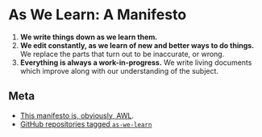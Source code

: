 # As We Learn: A Manifesto

1. __We write things down as we learn them.__ 
2. __We edit constantly, as we learn of new and better ways to do things.__ We replace the parts that turn out to be inaccurate, or wrong.
3. __Everything is always a work-in-progress.__ We write living documents which improve along with our understanding of the subject.

## Meta

* [This manifesto is, obviously, AWL](https://github.com/danburzo/as-we-learn).
* [GitHub repositories tagged `as-we-learn`](https://github.com/topics/as-we-learn)

